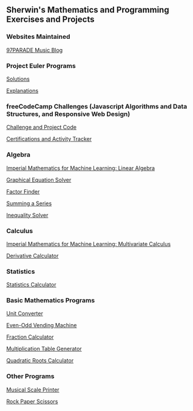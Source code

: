 ## Sherwin's Mathematics and Programming Exercises and Projects

### Websites Maintained
<a href="https://97parade.com/">97PARADE Music Blog</a>

### Project Euler Programs
<a href="https://github.com/sherwingp/maths-and-programming/tree/master/Project%20Euler">Solutions</a>

<a href="https://github.com/sherwingp/maths-and-programming/blob/master/Project%20Euler/README.md">Explanations</a>

### freeCodeCamp Challenges (Javascript Algorithms and Data Structures, and Responsive Web Design)
<a href="https://github.com/sherwingp/Computer-Science-Portfolio/tree/master/freeCodeCamp">Challenge and Project Code</a>

<a href="https://www.freecodecamp.org/fcc365a0809-946a-4aa1-a7fa-3a52a71f7a14">Certifications and Activity Tracker</a>

### Algebra
<a href="https://github.com/sherwingp/maths-and-programming/tree/master/Imperial%20Mathematics%20for%20Machine%20Learning%20Linear%20Algebra">Imperial Mathematics for Machine Learning: Linear Algebra</a>

<a href="https://github.com/sherwingp/maths-and-programming/blob/master/Algebra/graphical_equation_solver.py">Graphical Equation Solver</a>

<a href="https://github.com/sherwingp/maths-and-programming/blob/master/Algebra/factor_finder.py">Factor Finder</a>

<a href="https://github.com/sherwingp/maths-and-programming/blob/master/Algebra/series_summation.py">Summing a Series</a>

<a href="https://github.com/sherwingp/maths-and-programming/blob/master/Algebra/inequality_solver.py">Inequality Solver</a>

### Calculus
<a href="https://github.com/sherwingp/maths-and-programming/tree/master/Imperial%20Mathematics%20for%20Machine%20Learning%20Multivariate%20Calculus/Week%201">Imperial Mathematics for Machine Learning: Multivariate Calculus</a>

<a href="https://github.com/sherwingp/maths-and-programming/blob/master/Calculus/derivative_calculator.py">Derivative Calculator</a>

### Statistics
<a href="https://github.com/sherwingp/maths-and-programming/blob/master/Statistics/statistics_calculator.py">Statistics Calculator</a>

### Basic Mathematics Programs 
<a href="https://github.com/sherwingp/maths-and-programming/blob/master/Basic%20math%20programs/unit_converter.py">Unit Converter</a>

<a href="https://github.com/sherwingp/maths-and-programming/blob/master/Basic%20math%20programs/even_odd.py">Even-Odd Vending Machine</a>

<a href="https://github.com/sherwingp/maths-and-programming/blob/master/Basic%20math%20programs/fraction_calculator.py">Fraction Calculator</a>

<a href="https://github.com/sherwingp/maths-and-programming/blob/master/Basic%20math%20programs/multiplication_tables.py">Multiplication Table Generator</a> 

<a href="https://github.com/sherwingp/maths-and-programming/blob/master/Basic%20math%20programs/quadratic_roots.py">Quadratic Roots Calculator</a>

### Other Programs
<a href="https://github.com/sherwingp/maths-and-programming/blob/master/Guitar/scale_printer.py">Musical Scale Printer</a>

<a href="https://github.com/sherwingp/maths-and-programming/blob/master/Misc%20files/rpsGame.py">Rock Paper Scissors</a>


